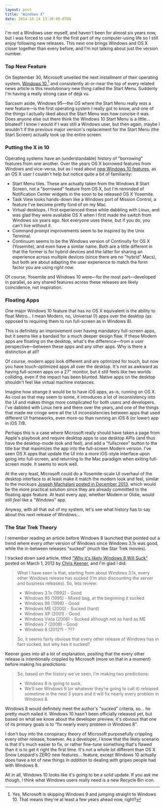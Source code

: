 ```yaml
---
layout: post
title: "Windows X"
date: 2014-10-14 13:30:00-0700
---
```


I'm not a Windows user myself, and haven't been for almost six years now, but I was forced to use it for the first part of my computer-using life so I still enjoy following new releases. This next one brings Windows and OS X closer together than every before, and I'm not talking about just the version number.

### Top New Feature

On September 30, Microsoft unveiled the next installment of their operating system, [Windows 10][reveal],[^1] and consistently at-or-near the top of every related news article is this revolutionary new thing called the Start Menu. Suddenly I'm having a really strong case of déjà vu.

Sarcasm aside, Windows 95&mdash;the OS where the Start Menu really _was_ a new feature&mdash;is the first operating system I really got to know, and one of the things I actually liked about the Start Menu was how concise it was. Does anyone else out there think the Windows 10 Start Menu is a little... bloated? I know I would if I was still a Windows user, but then again, maybe I wouldn't if the previous major version's replacement for the Start Menu (the Start Screen) actually took up the entire screen.

### Putting the X in 10

Operating systems have an (understandable) history of "borrowing" features from one another. Over the years OS X borrowed features from Windows and vice-versa, but as I read about [new Windows 10 features][features], as an OS X user I couldn't help but notice quite a bit of familiarity:

* Start Menu tiles. These are actually taken from the Windows 8 Start Screen, not a "borrowed" feature from OS X, but I'm reminded of Notification Center widgets in the soon to be released OS X Yosemite.
* Task View looks hands-down like a Windows port of Mission Control, a feature I've become pretty fond of on my Mac.
* Virtual desktops. I first experienced these while dabbling with Linux, and was glad they were available OS X when I first made the switch from Windows six years ago. Not everyone uses these, but if you do, you can't live without it.
* Command prompt improvements seem to be inspired by the Unix Terminal.
* Continuum seems to be the Windows version of Continuity for OS X (Yosemite), and even have a similar name. Both are a little different in that the former is for hybrid devices and the latter for sharing an experience across multiple devices (since there are no "hybrid" Macs), but both are about adapting the user experience to match the form factor you are using *right now*.

Of course, Yosemite and Windows 10 were&mdash;for the most part&mdash;developed in parallel, so any shared features across these releases are likely coincidence, not inspiration.

### Floating Apps

One major Windows 10 feature that has no OS X equivalent is the ability to float Metro... I mean Modern, no, Universal (!) apps over the desktop (as opposed to requiring them to run full-screen as in Windows 8).

This is definitely an improvement over having mandatory full-screen apps, but it seems like a bandaid for a much deeper design flaw. If these Modern apps are floating on the desktop, what's the difference&mdash;from a user perspective&mdash;between these apps and any other apps. Why is there a distinction at all?

Of course, modern apps look different and are optimized for touch, but now you have touch-optimized apps all over the desktop. It's not as awkward as having full-screen apps on a 27" monitor, but it still feels like two worlds colliding, even if the impact has been blunted. Native apps on the desktop shouldn't feel like virtual machine instances.

Imagine how strange it would be to have iOS apps, as-is, running on OS X. As cool as that may seem to some, it introduces a lot of inconsistency into the UI and makes things more complicated for both users and developers. I've dabbled with Linux here and there over the years, and one of the things that made me cringe were all the UI inconsistencies between apps that used different UI frameworks, even more-so than running an iOS 6 (or lower) app in iOS 7/8.

Perhaps this is a case where Microsoft really should have taken a page from Apple's playbook and require desktop apps to use desktop APIs (and thus have the desktop-mode look and feel), and add a "fullscreen" button to the title bar that maximizes the app into the full-screen Modern version. I've seen OS X apps that update the UI into a more iOS-style interface upon going into full-screen, and returning to the Mac paradigm when exiting full-screen mode. It seems to work well.

At the very least, Microsoft could do a Yosemite-scale UI overhaul of the desktop interface to at least make it match the modern look and feel, similar to the mockups [Joseph Machalani posted in December 2013][fixing8], which would be the more practical solution since they are already committed to the floating apps feature. At least every app, whether Modern or Oldie, would still *feel* like a "Windows" app.

Anyway, with all that out of my system, let's see what history has to say about this next release of Windows...

### The Star Trek Theory

I remember reading an article before Windows 8 launched that pointed out a trend where every *other* version of Windows since Windows 3.1x was good, while the in-between releases "sucked" (much like Star Trek movies).

I tracked down said article, titled ["Why it's likely Windows 8 Will Suck"][win8suck] posted on March 1, 2012 by [Chris Keener][keener], and I'm glad I did:

> What I have seen is that, starting from about Windows 3.1x, every other Windows release has sucked (I’m also discounting the server and business releases). So, lets review:
>
> * Windows 3.1x (1992) - Good
> * Windows 95 (1995) - Mixed bag, at the beginning it sucked
> * Windows 98 (1998) - Good
> * Windows ME (2000) - Sucked (hard)
> * Windows XP (2001) - Good
> * Windows Vista (2006) - Sucked although not as hard as ME
> * Windows 7 (2009) - Good
> * Windows 8 (2012?) - ???
>
> So, it seems fairly obvious that every other release of Windows has in fact sucked, but why has it sucked?

Keener goes into all a lot of explanation, positing that the every other release is intentionally crippled by Microsoft (more on that in a moment) before making his predictions:

> So, based on the history we’ve seen, I’m making two predictions:
>
> * Windows 8 is going to suck.
> * We’ll see Windows 9 (or whatever they’re going to call it) released sometime in the next 3 years and it will fix nearly every problem in Windows 8.

Windows 8 would definitely meet the author's "sucked" criteria, so... he pretty much nailed it. Windows 10 hasn't been officially released yet, but based on what we know about the developer preview, it's obvious that one of its primary goals is to "fix nearly every problem in Windows 8".

I don't buy into the conspiracy theory of Microsoft purposefully crippling every other release, however. As a developer, I know that the likely scenario is that it's much easier to fix, or rather fine-tune something that's flawed than it is to get it right the first time. It's not a whole lot different than OS X Snow Leopard's ZERO new features... feature, except Windows 10 actually does have a lot of new things in _addition_ to dealing with gripes people had with Windows 8.

All in all, Windows 10 looks like it's going to be a solid update. If you ask me though, I think what Windows users really need is a new Recycle Bin icon.

[^1]: Yes, Microsoft is skipping Windows 9 and jumping straight to Windows 10. That means they're at least a few years ahead now, right?

[reveal]: http://www.theverge.com/2014/9/30/6868695/microsoft-windows-10-announced-official

[win8suck]: http://orclev.tumblr.com/post/18555141412/why-windows-8-will-suck

[features]: http://www.techradar.com/us/news/software/operating-systems/10-great-new-features-in-windows-10-1267365

[fixing8]: http://jaymachalani.com/blog/2013/12/12/fixing-windows-8

[keener]: https://twitter.com/Orclev

